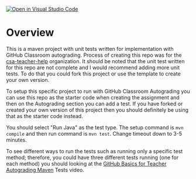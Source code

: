 [![Open in Visual Studio Code](https://classroom.github.com/assets/open-in-vscode-c66648af7eb3fe8bc4f294546bfd86ef473780cde1dea487d3c4ff354943c9ae.svg)](https://classroom.github.com/online_ide?assignment_repo_id=9348844&assignment_repo_type=AssignmentRepo)
# Overview

This is a maven project with unit tests written for implementation with GitHub Classroom autograding.  Process of creating this repo was for the [csa-teacher-help](https://github.com/csa-teachers-help) organization.  It should be noted that the unit test written for this repo are not complete and I would recommend adding more unit tests.  To do that you could fork this project or use the template to create your own version.

To setup this specific project to run with GitHub Classroom Autograding you can use this repo as the starter code when creating the assignment and then on the Autograding section you can add a test.  If you have forked or created your own version of this project then you should definitely be using that as the starter code instead.

You should select "Run Java" as the test type.  The setup command is `mvn compile` and then run command is `mvn test`.  Change timeout down to 3-5 minutes.

To see different ways to run the tests such as running only a specific test method; therefore, you could have three different tests running (one for each method) you should looking at the [GitHub Basics for Teacher Autograding Maven](LINK_HERE) Tests video.
